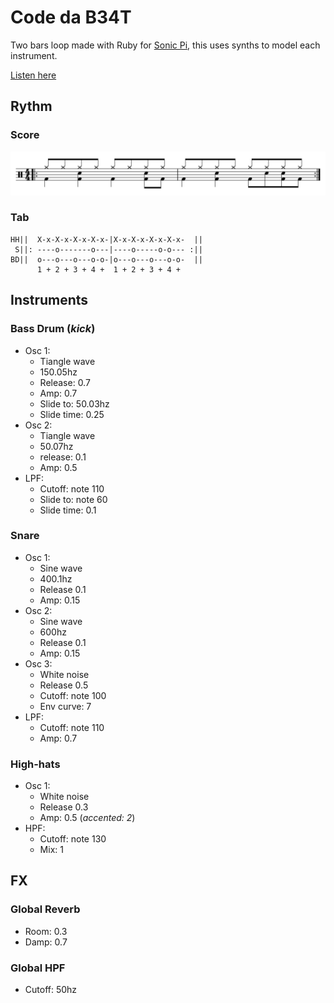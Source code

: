 # Code da B34T

Two bars loop made with Ruby for [Sonic Pi](https://sonic-pi.net/), this uses synths to model each instrument.

[Listen here](https://soundcloud.com/umarquez/code-da-b34t/s-Jd9MpNrcVAb?si=34c5b5809867489688bd96484d28915f)

## Rythm

### Score

![Punchis-punchis](/score.svg)

### Tab

```
HH||  X-x-X-x-X-x-X-x-|X-x-X-x-X-x-X-x-  ||
 S||: ----o-------o---|----o-----o-o--- :||
BD||  o---o---o---o-o-|o---o---o---o-o-  ||
      1 + 2 + 3 + 4 +  1 + 2 + 3 + 4 +
```

## Instruments

### Bass Drum (_kick_)

- Osc 1:
    - Tiangle wave
    - 150.05hz
    - Release: 0.7
    - Amp: 0.7
    - Slide to: 50.03hz
    - Slide time: 0.25
- Osc 2:
    - Tiangle wave
    - 50.07hz
    - release: 0.1
    - Amp: 0.5
- LPF:
    - Cutoff: note 110
    - Slide to: note 60
    - Slide time: 0.1

### Snare

- Osc 1:
    - Sine wave
    - 400.1hz
    - Release 0.1
    - Amp: 0.15
- Osc 2:
    - Sine wave
    - 600hz
    - Release 0.1
    - Amp: 0.15
- Osc 3:
    - White noise
    - Release 0.5
    - Cutoff: note 100
    - Env curve: 7
- LPF:
    - Cutoff: note 110
    - Amp: 0.7

### High-hats

- Osc 1:
    - White noise
    - Release 0.3
    - Amp: 0.5 (_accented: 2_)
- HPF:
    - Cutoff: note 130
    - Mix: 1


## FX

### Global Reverb

- Room: 0.3
- Damp: 0.7

### Global HPF
- Cutoff: 50hz

